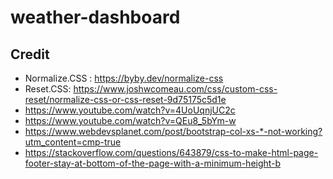 # weather-dashboard


## Credit
* Normalize.CSS : https://byby.dev/normalize-css
* Reset.CSS: https://www.joshwcomeau.com/css/custom-css-reset/normalize-css-or-css-reset-9d75175c5d1e
* https://www.youtube.com/watch?v=4UoUqnjUC2c
* https://www.youtube.com/watch?v=QEu8_5bYm-w
* https://www.webdevsplanet.com/post/bootstrap-col-xs-*-not-working?utm_content=cmp-true
* https://stackoverflow.com/questions/643879/css-to-make-html-page-footer-stay-at-bottom-of-the-page-with-a-minimum-height-b

